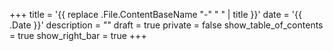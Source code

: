 +++
title = '{{ replace .File.ContentBaseName "-" " " | title }}'
date = '{{ .Date }}'
description = ""
draft = true
private = false
show_table_of_contents = true
show_right_bar = true
+++
